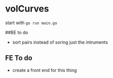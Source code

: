 # volCurves

start with `go run main.go`



##BE to do 

* sort pairs instead of soring just the intruments 

## FE To do

* create a front end for this thing